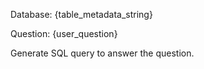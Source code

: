 
Database:
{table_metadata_string}

Question: 
{user_question}

Generate SQL query to answer the question.

```sql
